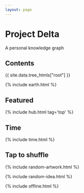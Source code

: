 ```yaml
---
layout: page
---
```



# Project Delta 

A personal knowledge graph   


## Contents

<div style="margin-top:0.5rem">
{{ site.data.tree_htmls["root"] }}
</div>


{% include earth.html %}


## Featured

{% include hub.html tag='top' %}


## Time 
{% include time.html %}

## Tap to shuffle   

{% include random-artwork.html %}

{% include random-idea.html %}

{% include offline.html  %}

